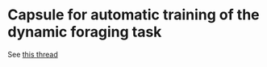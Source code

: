 # Capsule for automatic training of the dynamic foraging task

See [this thread](https://github.com/AllenNeuralDynamics/aind-behavior-blog/issues/73)

